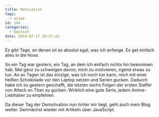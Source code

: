 ```yaml
---
title: Motivation
tags:
  - anime
id: 104
categories:
  - Deutsch
date: 2014-07-17 19:57:22
---
```


Es gibt Tage, an denen ist es absolut egal, was ich anfange. Es get einfach alles in die Hose.

So ein Tag war gestern, ein Tag, an dem ich einfach nichts hin bekommen hab. Mal ganz zu schweigen davon, mich zu motivieren, irgend etwas zu tun. An so Tagen ist das einzige, was ich noch tun kann, mich mit einer heißen Schokolade vor den Laptop setzen und Serien gucken. Dadurch habe ich es gestern geschafft, die letzten sechs Folgen der ersten Staffel von Attack on Titan zu gucken. Wirklich eine gute Serie, jedem Anime-Liebhaber zu empfehlen.

Da dieser Tag der Demotivation nun hinter mir liegt, geht auch mein Blog weiter. Demnächst wieder mit Artikeln über JavaScript.